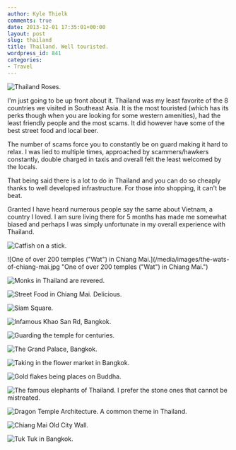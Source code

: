 ```yaml
---
author: Kyle Thielk
comments: true
date: 2013-12-01 17:35:01+00:00
layout: post
slug: thailand
title: Thailand. Well touristed.
wordpress_id: 841
categories:
- Travel
---
```

![](/media/images/thailand-featured.jpg "Thailand Roses.")

I'm just going to be up front about it. Thailand was my least favorite of the 8 countries we visited in Southeast Asia. It is the most touristed (which has its perks though when you are looking for some western amenities), had the least friendly people and the most scams. It did however have some of the best street food and local beer.

The number of scams force you to constantly be on guard making it hard to relax. I was lied to multiple times, approached by scammers/hawkers constantly, double charged in taxis and overall felt the least welcomed by the locals.

That being said there is a lot to do in Thailand and you can do so cheaply thanks to well developed infrastructure. For those into shopping, it can't be beat.

Granted I have heard numerous people say the same about Vietnam, a country I loved. I am sure living there for 5 months has made me somewhat biased and perhaps I was simply unfortunate in my overall experience with Thailand.

![Catfish on a stick.](/media/images/catfish-on-a-stick.jpg "Catfish on a stick.")

![One of over 200 temples ("Wat") in Chiang Mai.](/media/images/the-wats-of-chiang-mai.jpg "One of over 200 temples ("Wat") in Chiang Mai.")

![Monks in Thailand are revered.](/media/images/thai-monk.jpg "Monks in Thailand are revered.")

![Street Food in Chiang Mai. Delicious.](/media/images/street-food-chiang-mai.jpg "Street Food in Chiang Mai. Delicious.")

![Siam Square. ](/media/images/siam-square-bangkok.jpg "Siam Square.")

![Infamous Khao San Rd, Bangkok.](/media/images/khao-san-rd-bangkok.jpg "Infamous Khao San Rd, Bangkok.")

![Guarding the temple for centuries.](/media/images/guarding-the-temples-chiang.jpg "Guarding the temple for centuries.")

![The Grand Palace, Bangkok.](/media/images/grand-palace-bangkok.jpg "The Grand Palace, Bangkok.")

![Taking in the flower market in Bangkok.](/media/images/flower-market-bangkok.jpg "Taking in the flower market in Bangkok.")

![Gold flakes being places on Buddha.](/media/images/flakes-of-gold.jpg "Gold flakes being places on Buddha.")

![The famous elephants of Thailand. I prefer the stone ones that cannot be mistreated.](/media/images/elephants-of-thailand.jpg "The famous elephants of Thailand. I prefer the stone ones that cannot be mistreated.")

![Dragon Temple Architecture. A common theme in Thailand.](/media/images/dragon-architecture.jpg "Dragon Temple Architecture. A common theme in Thailand.")

![Chiang Mai Old City Wall.](/media/images/chiang-mai-old-city.jpg "Chiang Mai Old City Wall.")

![Tuk Tuk in Bangkok. ](/media/images/tuk-tuk-in-bangkok.jpg "Tuk Tuk in Bangkok.")
